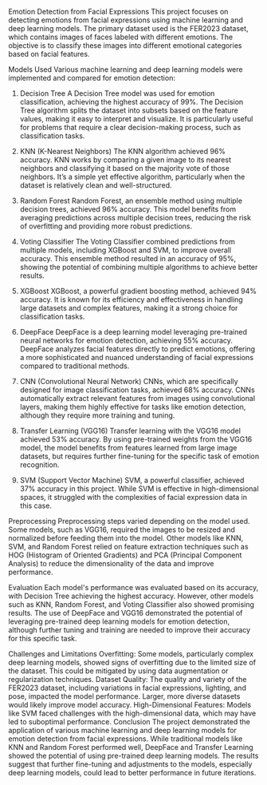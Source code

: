 Emotion Detection from Facial Expressions
This project focuses on detecting emotions from facial expressions using machine learning and deep learning models. The primary dataset used is the FER2023 dataset, which contains images of faces labeled with different emotions. The objective is to classify these images into different emotional categories based on facial features.

Models Used
Various machine learning and deep learning models were implemented and compared for emotion detection:

1. Decision Tree
A Decision Tree model was used for emotion classification, achieving the highest accuracy of 99%. The Decision Tree algorithm splits the dataset into subsets based on the feature values, making it easy to interpret and visualize. It is particularly useful for problems that require a clear decision-making process, such as classification tasks.

2. KNN (K-Nearest Neighbors)
The KNN algorithm achieved 96% accuracy. KNN works by comparing a given image to its nearest neighbors and classifying it based on the majority vote of those neighbors. It’s a simple yet effective algorithm, particularly when the dataset is relatively clean and well-structured.

3. Random Forest
Random Forest, an ensemble method using multiple decision trees, achieved 96% accuracy. This model benefits from averaging predictions across multiple decision trees, reducing the risk of overfitting and providing more robust predictions.

4. Voting Classifier
The Voting Classifier combined predictions from multiple models, including XGBoost and SVM, to improve overall accuracy. This ensemble method resulted in an accuracy of 95%, showing the potential of combining multiple algorithms to achieve better results.

5. XGBoost
XGBoost, a powerful gradient boosting method, achieved 94% accuracy. It is known for its efficiency and effectiveness in handling large datasets and complex features, making it a strong choice for classification tasks.

6. DeepFace
DeepFace is a deep learning model leveraging pre-trained neural networks for emotion detection, achieving 55% accuracy. DeepFace analyzes facial features directly to predict emotions, offering a more sophisticated and nuanced understanding of facial expressions compared to traditional methods.

7. CNN (Convolutional Neural Network)
CNNs, which are specifically designed for image classification tasks, achieved 68% accuracy. CNNs automatically extract relevant features from images using convolutional layers, making them highly effective for tasks like emotion detection, although they require more training and tuning.

8. Transfer Learning (VGG16)
Transfer learning with the VGG16 model achieved 53% accuracy. By using pre-trained weights from the VGG16 model, the model benefits from features learned from large image datasets, but requires further fine-tuning for the specific task of emotion recognition.

9. SVM (Support Vector Machine)
SVM, a powerful classifier, achieved 37% accuracy in this project. While SVM is effective in high-dimensional spaces, it struggled with the complexities of facial expression data in this case.

Preprocessing
Preprocessing steps varied depending on the model used. Some models, such as VGG16, required the images to be resized and normalized before feeding them into the model. Other models like KNN, SVM, and Random Forest relied on feature extraction techniques such as HOG (Histogram of Oriented Gradients) and PCA (Principal Component Analysis) to reduce the dimensionality of the data and improve performance.

Evaluation
Each model's performance was evaluated based on its accuracy, with Decision Tree achieving the highest accuracy. However, other models such as KNN, Random Forest, and Voting Classifier also showed promising results. The use of DeepFace and VGG16 demonstrated the potential of leveraging pre-trained deep learning models for emotion detection, although further tuning and training are needed to improve their accuracy for this specific task.

Challenges and Limitations
Overfitting: Some models, particularly complex deep learning models, showed signs of overfitting due to the limited size of the dataset. This could be mitigated by using data augmentation or regularization techniques.
Dataset Quality: The quality and variety of the FER2023 dataset, including variations in facial expressions, lighting, and pose, impacted the model performance. Larger, more diverse datasets would likely improve model accuracy.
High-Dimensional Features: Models like SVM faced challenges with the high-dimensional data, which may have led to suboptimal performance.
Conclusion
The project demonstrated the application of various machine learning and deep learning models for emotion detection from facial expressions. While traditional models like KNN and Random Forest performed well, DeepFace and Transfer Learning showed the potential of using pre-trained deep learning models. The results suggest that further fine-tuning and adjustments to the models, especially deep learning models, could lead to better performance in future iterations.
